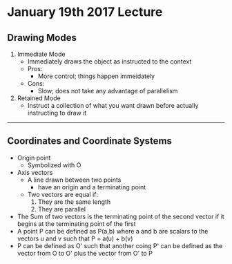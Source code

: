 # January 19th 2017 Lecture

## Drawing Modes

1. Immediate Mode
    * Immediately draws the object as instructed to the context
    * Pros:
        * More control; things happen immeidately
    * Cons:
        * Slow; does not take any advantage of parallelism
2. Retained Mode
    * Instruct a collection of what you want drawn before actually instructing to draw it 

----

## Coordinates and Coordinate Systems

* Origin point
    * Symbolized with O
* Axis vectors
    * A line drawn between two points
        * have an origin and a terminating point
    * Two vectors are equal if:
        1. They are the same length
        2. They are parallel
* The Sum of two vectors is the terminating point of the second vector if it begins at the terminating point of the first
* A point P can be defined as P(a,b) where a and b are scalars to the vectors u and v such that P = a(u) + b(v)
* P can be defined as O' such that another coing P' can be defined as the vector from O to O' plus the vector from O' to P
